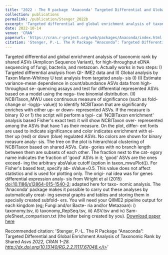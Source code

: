 ```yaml
---
title: "2022 - The R package 'Anaconda' Targeted Differential and Global Enrichment Analysis of Taxonomic Rank by Shared Asvs"
collection: publications
permalink: /publication/Stenger_2022b
excerpt: 'Targeted differential and global enrichment analysis of taxonomic rank by shared ASVs (Ampli- con Sequence Variant), for high-throughput eDNA sequencing of fungi, bacteria, and metazoan. Actually works in two steps: I) Targeted differential analysis from QI- IME2 data and II) Global analysis by Taxon Mann-Whitney U test analysis from targeted analy- sis (I) (I) Estimate variance-mean dependence in count/abundance ASVs data from high-throughput se- quencing assays and test for differential represented ASVs based on a model using the nega- tive binomial distribution. (II) NCBITaxon_MWU uses continuous measure of significance (such as fold-change or -log(p- value)) to identify NCBITaxon that are significantly enriches with either up- or down- represented ASVs. If the measure is binary (0 or 1) the script will perform a typi- cal 'NCBITaxon enrichment' analysis based Fisher's exact test: it will show NCBITaxon over- represented among the ASVs that have 1 as their measure. On the plot, differ- ent fonts are used to indicate significance and color indicates enrichment with ei- ther up (red) or down (blue) regulated ASVs. No colors are shown for binary measure analy- sis. The tree on the plot is hierarchical clustering of NCBITaxon based on shared ASVs. Cate- gories with no branch length between them are subsets of each other. The fraction next to the cat- egory name indicates the fraction of 'good' ASVs in it; 'good' ASVs are the ones exceed- ing the arbitrary absValue cutoff (option in taxon_mwuPlot()). For Fisher's based test, specify ab- sValue=0.5. This value does not affect statistics and is used for plotting only. The origi- nal idea was for genes differential expression analy- sis from Wright et al (2015) <doi:10.1186/s12864-015-1540-2>; adapted here for taxo- nomic analysis. The 'Anaconda' package makes it possible to carry out these analyses by automatically creat- ing several graphs and tables and storing them in specially created subfold- ers. You will need your QIIME2 pipeline output for each kingdom (eg; Fungi and/or Bacte- ria and/or Metazoan): i) taxonomy.tsv, ii) taxonomy_RepSeq.tsv, iii) ASV.tsv and iv) Sam- pleSheet_comparison.txt (the latter being created by you).'
date: 2022-10-14
venue: 'CRAN'
paperurl: 'https://cran.r-project.org/web/packages/Anaconda/index.html'
citation: 'Stenger, P.-L. The R Package “Anaconda”: Targeted Differential and Global Enrichment Analysis of Taxonomic Rank by Shared Asvs <i>2022, CRAN 1–28. http://dx.doi.org/10.13140/RG.2.2.11117.67048.</i>'
---
```

Targeted differential and global enrichment analysis of taxonomic rank by shared ASVs (Amplicon Sequence Variant), for high-throughput eDNA sequencing of fungi, bacteria, and metazoan. Actually works in two steps: I) Targeted differential analysis from QI- IME2 data and II) Global analysis by Taxon Mann-Whitney U test analysis from targeted analy- sis (I) (I) Estimate variance-mean dependence in count/abundance ASVs data from high-throughput se- quencing assays and test for differential represented ASVs based on a model using the nega- tive binomial distribution. (II) NCBITaxon_MWU uses continuous measure of significance (such as fold-change or -log(p- value)) to identify NCBITaxon that are significantly enriches with either up- or down- represented ASVs. If the measure is binary (0 or 1) the script will perform a typi- cal 'NCBITaxon enrichment' analysis based Fisher's exact test: it will show NCBITaxon over- represented among the ASVs that have 1 as their measure. On the plot, differ- ent fonts are used to indicate significance and color indicates enrichment with ei- ther up (red) or down (blue) regulated ASVs. No colors are shown for binary measure analy- sis. The tree on the plot is hierarchical clustering of NCBITaxon based on shared ASVs. Cate- gories with no branch length between them are subsets of each other. The fraction next to the cat- egory name indicates the fraction of 'good' ASVs in it; 'good' ASVs are the ones exceed- ing the arbitrary absValue cutoff (option in taxon_mwuPlot()). For Fisher's based test, specify ab- sValue=0.5. This value does not affect statistics and is used for plotting only. The origi- nal idea was for genes differential expression analy- sis from Wright et al (2015) <doi:10.1186/s12864-015-1540-2>; adapted here for taxo- nomic analysis. The 'Anaconda' package makes it possible to carry out these analyses by automatically creat- ing several graphs and tables and storing them in specially created subfold- ers. You will need your QIIME2 pipeline output for each kingdom (eg; Fungi and/or Bacte- ria and/or Metazoan): i) taxonomy.tsv, ii) taxonomy_RepSeq.tsv, iii) ASV.tsv and iv) Sam- pleSheet_comparison.txt (the latter being created by you).
[Download paper here](https://cran.r-project.org/web/packages/Anaconda/index.html)

Recommended citation: 'Stenger, P.-L. The R Package “Anaconda”: Targeted Differential and Global Enrichment Analysis of Taxonomic Rank by Shared Asvs <i>2022, CRAN 1–28. http://dx.doi.org/10.13140/RG.2.2.11117.67048.</i>'
